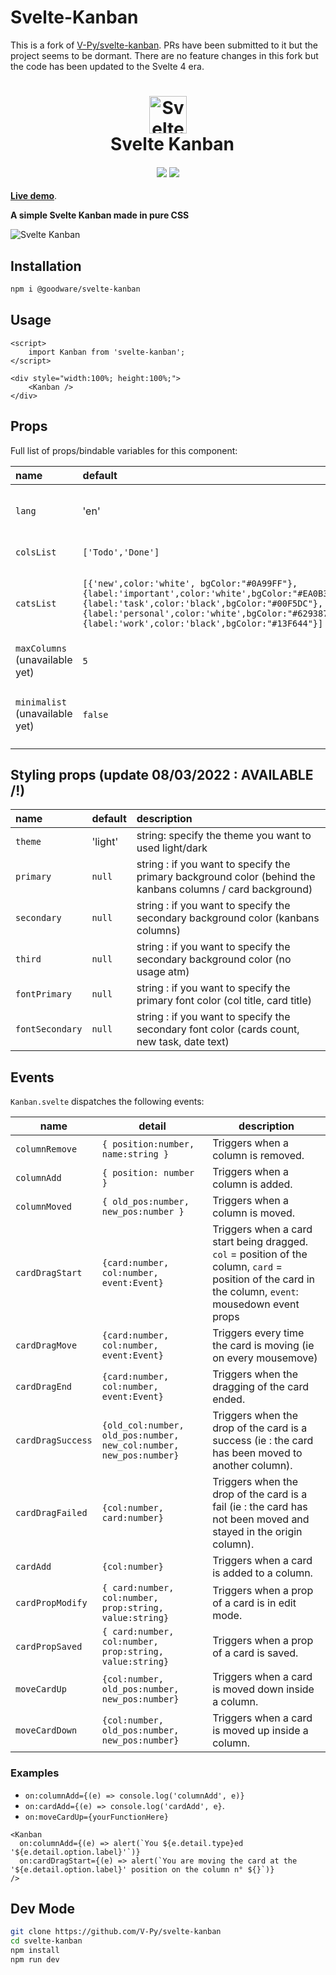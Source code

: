 # Svelte-Kanban

This is a fork of [V-Py/svelte-kanban](https://github.com/V-Py/svelte-kanban). PRs have been submitted to it but the project seems to be dormant. There are no feature changes in this fork but the code has been updated to the Svelte 4 era.

<h1 align="center">
  <img src="https://raw.githubusercontent.com/V-Py/svelte-kanban/master/src/kanbanicon.png" alt="Svelte Kanban" height=60>
  <br>&ensp;Svelte Kanban
</h1>

<h4 align="center">
<a href="https://www.npmjs.com/package/svelte-kanban"><img src="https://img.shields.io/npm/v/svelte-kanban.svg"/></a>
<a href="https://opensource.org/licenses/MIT"><img src="https://img.shields.io/badge/License-MIT-blue.svg"/></a>
<!-- TODO POST IT ON MADE WITH SVELTE -->
<!-- <a href="https://madewithsvelte.com/p/svelte-tags-input/shield-link"><img src="https://madewithsvelte.com/storage/repo-shields/2151-shield.svg"/></a> -->
</h4>

<div class="hide-in-docs">

**[Live demo](https://kanban-demo.vercel.app/)**.

</div>

**A simple Svelte Kanban made in pure CSS**

<img src="https://raw.githubusercontent.com/V-Py/svelte-kanban/master/static/kanbancapture.PNG" alt="Svelte Kanban">
<slot />

## Installation

```sh
npm i @goodware/svelte-kanban
```

## Usage

```svelte
<script>
	import Kanban from 'svelte-kanban';
</script>

<div style="width:100%; height:100%;">
	<Kanban />
</div>
```

## Props

Full list of props/bindable variables for this component:

<div class="table">

<!-- prettier-ignore -->
| name             | default                                                    | description                                                                                                                                                                                    |
| :--------------- | :--------------------------------------------------------- | :--------------------------------------------------------------------------------------------------------------------------------------------------------------------------------------------- |
| `lang`        | 'en'                                              | String to specify the language of the kanban, only french and english supported atm (`en`/`fr`). |
| `colsList`   | `['Todo','Done']`                                                     | Array of string to define the default columns.|
| `catsList`      | `[{'new',color:'white', bgColor:"#0A99FF"},{label:'important',color:'white',bgColor:"#EA0B38"},{label:'task',color:'black',bgColor:"#00F5DC"},{label:'personal',color:'white',bgColor:"#629387"},{label:'work',color:'black',bgColor:"#13F644"}]` | Array of objects `(label:string, color:string, bgColor:string)`defining the categories available for the cards.|
| `maxColumns` (unavailable yet)  | `5` | Max number of columns the user can display on the kanban.|
| `minimalist`   (unavailable yet)| `false` | Boolean, if set to true, the card will be minimalist version with only a title and a delete button.|

</div>

## Styling props (update 08/03/2022 : AVAILABLE /!\)

| name            | default | description                                                                                                 |
| :-------------- | :------ | :---------------------------------------------------------------------------------------------------------- |
| `theme`         | 'light' | string: specify the theme you want to used light/dark                                                       |
| `primary`       | `null`  | string : if you want to specify the primary background color (behind the kanbans columns / card background) |
| `secondary`     | `null`  | string : if you want to specify the secondary background color (kanbans columns)                            |
| `third`         | `null`  | string : if you want to specify the secondary background color (no usage atm)                               |
| `fontPrimary`   | `null`  | string : if you want to specify the primary font color (col title, card title)                              |
| `fontSecondary` | `null`  | string : if you want to specify the secondary font color (cards count, new task, date text)                 |

## Events

`Kanban.svelte` dispatches the following events:

| name              | detail                                                             | description                                                                                                                                           |
| ----------------- | ------------------------------------------------------------------ | ----------------------------------------------------------------------------------------------------------------------------------------------------- |
| `columnRemove`    | `{ position:number, name:string }`                                 | Triggers when a column is removed.                                                                                                                    |
| `columnAdd`       | `{ position: number }`                                             | Triggers when a column is added.                                                                                                                      |
| `columnMoved`     | `{ old_pos:number, new_pos:number }`                               | Triggers when a column is moved.                                                                                                                      |
| `cardDragStart`   | `{card:number, col:number, event:Event}`                           | Triggers when a card start being dragged. `col` = position of the column, `card` = position of the card in the column, `event`: mousedown event props |
| `cardDragMove`    | `{card:number, col:number, event:Event}`                           | Triggers every time the card is moving (ie on every mousemove)                                                                                        |
| `cardDragEnd`     | `{card:number, col:number, event:Event}`                           | Triggers when the dragging of the card ended.                                                                                                         |
| `cardDragSuccess` | `{old_col:number, old_pos:number, new_col:number, new_pos:number}` | Triggers when the drop of the card is a success (ie : the card has been moved to another column).                                                     |
| `cardDragFailed`  | `{col:number, card:number}`                                        | Triggers when the drop of the card is a fail (ie : the card has not been moved and stayed in the origin column).                                      |
| `cardAdd`         | `{col:number}`                                                     | Triggers when a card is added to a column.                                                                                                            |
| `cardPropModify`  | `{ card:number, col:number, prop:string, value:string}`            | Triggers when a prop of a card is in edit mode.                                                                                                       |
| `cardPropSaved`   | `{ card:number, col:number, prop:string, value:string}`            | Triggers when a prop of a card is saved.                                                                                                              |
| `moveCardUp`      | `{col:number, old_pos:number, new_pos:number}`                     | Triggers when a card is moved down inside a column.                                                                                                   |
| `moveCardDown`    | `{col:number, old_pos:number, new_pos:number}`                     | Triggers when a card is moved up inside a column.                                                                                                     |

### Examples

<!-- prettier-ignore -->
- `on:columnAdd={(e) => console.log('columnAdd', e)}`
- `on:cardAdd={(e) => console.log('cardAdd', e}`.
- `on:moveCardUp={yourFunctionHere}`

```svelte
<Kanban
  on:columnAdd={(e) => alert(`You ${e.detail.type}ed '${e.detail.option.label}'`)}
  on:cardDragStart={(e) => alert(`You are moving the card at the '${e.detail.option.label}' position on the column n° ${}`)}
/>
```

## Dev Mode

```sh
git clone https://github.com/V-Py/svelte-kanban
cd svelte-kanban
npm install
npm run dev
```
